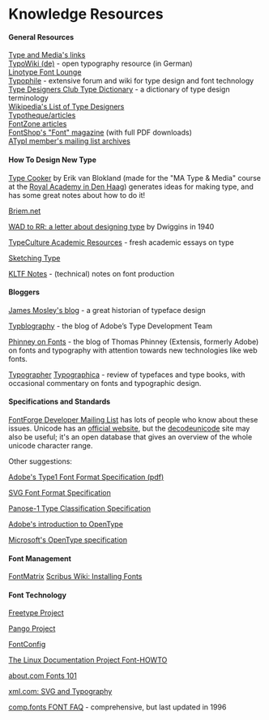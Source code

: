 <h1>Knowledge Resources</h1>

<h4> General Resources </h4>
<p><a title="http://new.typemedia.org/info/ExternalResources/" class="external text" href="http://new.typemedia.org/info/ExternalResources/">Type and Media's links</a><br>
<a title="http://www.typografie.info/typowiki/" class="external text" href="http://www.typografie.info/typowiki/">TypoWiki (de)</a> - open typography resource (in German)<br>
<a title="http://www.linotype.com/16879/index-doc.html" class="external text" href="http://www.linotype.com/16879/index-doc.html">Linotype Font Lounge</a><br>
<a title="http://www.typophile.com/" class="external text" href="http://www.typophile.com/">Typophile</a> - extensive forum and wiki for type design and font technology<br>
<a title="http://www.tdc.org/views/typedictionary.html" class="external text" href="http://www.tdc.org/views/typedictionary.html">Type Designers Club Type Dictionary</a> - a dictionary of type design terminology<br>
<a title="http://en.wikipedia.org/wiki/List_of_type_designers" class="external text" href="http://en.wikipedia.org/wiki/List_of_type_designers">Wikipedia's List of Type Designers</a><br>
<a title="http://www.typotheque.com/articles/" class="external text" href="http://www.typotheque.com/articles/">Typotheque/articles</a><br>
<a title="http://www.fontzone.com" class="external text" href="http://www.fontzone.com">FontZone articles</a><br>
<a title="http://www.fontshop.com/features/fontmag/" class="external text" href="http://www.fontshop.com/features/fontmag/">FontShop's "Font" magazine</a> (with full PDF downloads)<br>
<a title="http://atypi.lists.textmatters.com/mailman/listinfo/members" class="external text" href="http://atypi.lists.textmatters.com/mailman/listinfo/members">ATypI member's mailing list archives</a></p>

<h4>  How To Design New Type </h4>
<p><a title="http://www.typecooker.com" class="external text" href="http://www.typecooker.com">Type Cooker</a> by Erik van Blokland (made for the "MA Type & Media" course at the <a title="Typeface Design Education" href="/guidebook/typeface_education_design">Royal Academy in Den Haag</a>) generates ideas for making type, and has some great notes about how to do it!<br>

<a title="http://briem.net/" class="external text" href="http://briem.net/">Briem.net</a><br> 

<a title="http://www.typefacedesign.org/resources/Dwiggins_WADtoRR.pdf" class="external text" href="http://www.typefacedesign.org/resources/Dwiggins_WADtoRR.pdf">WAD to RR: a letter about designing type</a> by Dwiggins in 1940<br>

<a title="http://www.typeculture.com/academic_resource/" class="external text" href="http://www.typeculture.com/academic_resource/">TypeCulture Academic Resources</a> - fresh academic essays on type<br>

<a title="http://web.archive.org/web/20070630124845/http://just.letterror.com/ltrwiki/SketchingType" class="external text" href="http://web.archive.org/web/20070630124845/http://just.letterror.com/ltrwiki/SketchingType">Sketching Type</a><br>

<a title="http://www.kltf.de/kltf_notes.htm" class="external text" href="http://www.kltf.de/kltf_notes.htm">KLTF Notes</a> - (technical) notes on font production</p>

<h4> Bloggers </h4>
<p><a title="http://typefoundry.blogspot.com/" class="external text" href="http://typefoundry.blogspot.com/">James Mosley's blog</a> - a great historian of typeface design<br>

<a title="http://blogs.adobe.com/typblography/" class="external text" href="http://blogs.adobe.com/typblography/">Typblography</a> - the blog of Adobe’s Type Development Team<br>

<a title="http://www.thomasphinney.com/" class="external text" href="http://www.thomasphinney.com/">Phinney on Fonts</a> - the blog of Thomas Phinney (Extensis, formerly Adobe) on fonts and typography with attention towards new technologies like web fonts.<br>

<a title="http://www.typographer.org" class="external text" href="http://www.typographer.org">Typographer</a>
<a title="http://typographica.org" class="external text" href="http://typographica.org">Typographica</a> - review of typefaces and type books, with occasional commentary on fonts and typographic design.</p>

<h4> Specifications and Standards </h4>
<p><a title="http://fontforge.sourceforge.net" class="external text" href="http://fontforge.sourceforge.net">FontForge Developer Mailing List</a> has lots of people who know about these issues. Unicode has an <a title="http://unicode.org/" class="external text" href="http://unicode.org/">official website</a>, but the <a title="http://www.decodeunicode.org/" class="external text" href="http://www.decodeunicode.org/">decodeunicode</a> site may also be useful; it's an open database that gives an overview of the whole unicode character range.

<p>Other suggestions:<br>

<a title="http://partners.adobe.com/public/developer/en/font/T1_SPEC.PDF" class="external text" href="http://partners.adobe.com/public/developer/en/font/T1_SPEC.PDF">Adobe's Type1 Font Format Specification (pdf)</a><br>

<a title="http://www.w3.org/TR/SVG11/fonts.html" class="external text" href="http://www.w3.org/TR/SVG11/fonts.html">SVG Font Format Specification</a><br>

<a title="http://www.panose.com/printer/pan1.asp" class="external text" href="http://www.panose.com/printer/pan1.asp">Panose-1 Type Classification Specification</a><br>

<a title="http://www.adobe.co.uk/type/opentype/main.html" class="external text" href="http://www.adobe.co.uk/type/opentype/main.html">Adobe's introduction to OpenType</a><br>

<a title="http://www.microsoft.com/OpenType/OTSpec/" class="external text" href="http://www.microsoft.com/OpenType/OTSpec/">Microsoft's OpenType specification</a></p>

<h4> Font Management </h4>
<p><a title="FontMatrix" href="/wiki/FontMatrix">FontMatrix</a>
<a title="http://wiki.scribus.net/index.php/Installing_additional_fonts" class="external text" href="http://wiki.scribus.net/index.php/Installing_additional_fonts">Scribus Wiki: Installing Fonts</a></p>

<h4> Font Technology</h4>
<p><a title="http://freetype.org/" class="external text" href="http://freetype.org/">Freetype Project</a><br>

<a title="http://www.pango.org" class="external text" href="http://www.pango.org">Pango Project</a><br>

<a title="FontConfig" href="/wiki/FontConfig">FontConfig</a><br>

<a title="http://www.tldp.org/HOWTO/Font-HOWTO/" class="external text" href="http://www.tldp.org/HOWTO/Font-HOWTO/">The Linux Documentation Project Font-HOWTO</a><br>

<a title="http://linux.about.com/library/howto/font/blfont2.htm" class="external text" href="http://linux.about.com/library/howto/font/blfont2.htm">about.com Fonts 101</a><br>

<a title="http://www.xml.com/pub/a/2004/05/12/svg.html?page=1" class="external text" href="http://www.xml.com/pub/a/2004/05/12/svg.html?page=1">xml.com: SVG and Typography</a><br>

<a title="http://nwalsh.com/comp.fonts/FAQ/" class="external text" href="http://nwalsh.com/comp.fonts/FAQ/">comp.fonts FONT FAQ</a> - comprehensive, but last updated in 1996
</p>